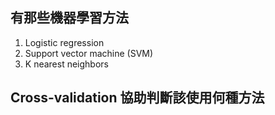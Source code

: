 ## 有那些機器學習方法
1. Logistic regression
2. Support vector machine (SVM)
3. K nearest neighbors


## Cross-validation 協助判斷該使用何種方法
